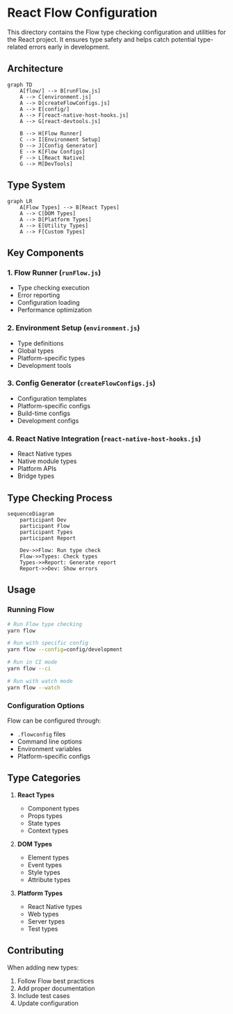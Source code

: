 # React Flow Configuration

This directory contains the Flow type checking configuration and utilities for the React project. It ensures type safety and helps catch potential type-related errors early in development.

## Architecture

```mermaid
graph TD
    A[flow/] --> B[runFlow.js]
    A --> C[environment.js]
    A --> D[createFlowConfigs.js]
    A --> E[config/]
    A --> F[react-native-host-hooks.js]
    A --> G[react-devtools.js]
    
    B --> H[Flow Runner]
    C --> I[Environment Setup]
    D --> J[Config Generator]
    E --> K[Flow Configs]
    F --> L[React Native]
    G --> M[DevTools]
```

## Type System

```mermaid
graph LR
    A[Flow Types] --> B[React Types]
    A --> C[DOM Types]
    A --> D[Platform Types]
    A --> E[Utility Types]
    A --> F[Custom Types]
```

## Key Components

### 1. Flow Runner (`runFlow.js`)
- Type checking execution
- Error reporting
- Configuration loading
- Performance optimization

### 2. Environment Setup (`environment.js`)
- Type definitions
- Global types
- Platform-specific types
- Development tools

### 3. Config Generator (`createFlowConfigs.js`)
- Configuration templates
- Platform-specific configs
- Build-time configs
- Development configs

### 4. React Native Integration (`react-native-host-hooks.js`)
- React Native types
- Native module types
- Platform APIs
- Bridge types

## Type Checking Process

```mermaid
sequenceDiagram
    participant Dev
    participant Flow
    participant Types
    participant Report
    
    Dev->>Flow: Run type check
    Flow->>Types: Check types
    Types->>Report: Generate report
    Report->>Dev: Show errors
```

## Usage

### Running Flow

```bash
# Run Flow type checking
yarn flow

# Run with specific config
yarn flow --config=config/development

# Run in CI mode
yarn flow --ci

# Run with watch mode
yarn flow --watch
```

### Configuration Options

Flow can be configured through:

- `.flowconfig` files
- Command line options
- Environment variables
- Platform-specific configs

## Type Categories

1. **React Types**
   - Component types
   - Props types
   - State types
   - Context types

2. **DOM Types**
   - Element types
   - Event types
   - Style types
   - Attribute types

3. **Platform Types**
   - React Native types
   - Web types
   - Server types
   - Test types

## Contributing

When adding new types:

1. Follow Flow best practices
2. Add proper documentation
3. Include test cases
4. Update configuration 

